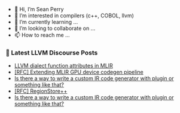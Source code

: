 - 👋 Hi, I’m Sean Perry
- 👀 I’m interested in compilers (c++, COBOL, llvm)
- 🌱 I’m currently learning ...
- 💞️ I’m looking to collaborate on ...
- 📫 How to reach me ...

<!---
s66perry/s66perry is a ✨ special ✨ repository because its `README.md` (this file) appears on your GitHub profile.
You can click the Preview link to take a look at your changes.
--->
### 📕 Latest LLVM Discourse Posts

<!-- DISCOURSE-LLVM:START -->
- [LLVM dialect function attributes in MLIR](https://discourse.llvm.org/t/llvm-dialect-function-attributes-in-mlir/1250#post_3)
- [[RFC] Extending MLIR GPU device codegen pipeline](https://discourse.llvm.org/t/rfc-extending-mlir-gpu-device-codegen-pipeline/70199?page=3#post_54)
- [Is there a way to write a custom IR code generator with plugin or something like that?](https://discourse.llvm.org/t/is-there-a-way-to-write-a-custom-ir-code-generator-with-plugin-or-something-like-that/71134#post_4)
- [[RFC] RegionStore++](https://discourse.llvm.org/t/rfc-regionstore/70954#post_5)
- [Is there a way to write a custom IR code generator with plugin or something like that?](https://discourse.llvm.org/t/is-there-a-way-to-write-a-custom-ir-code-generator-with-plugin-or-something-like-that/71134#post_3)
<!-- DISCOURSE-LLVM:END -->

